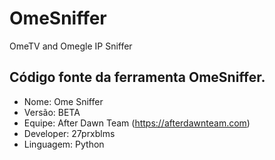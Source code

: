 # OmeSniffer
OmeTV and Omegle IP Sniffer

## Código fonte da ferramenta OmeSniffer.

- Nome: Ome Sniffer
- Versão: BETA
- Equipe: After Dawn Team (https://afterdawnteam.com)
- Developer: 27prxblms
- Linguagem: Python
